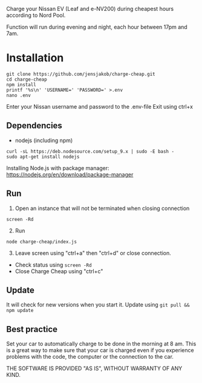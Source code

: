 Charge your Nissan EV (Leaf and e-NV200) during cheapest hours according to Nord Pool.

Function will run during evening and night, each hour between 17pm and 7am.

# Installation
```
git clone https://github.com/jensjakob/charge-cheap.git
cd charge-cheap
npm install
printf '%s\n' 'USERNAME=' 'PASSWORD=' >.env
nano .env
```
Enter your Nissan username and password to the .env-file
Exit using ctrl+x

## Dependencies
* nodejs (including npm)
```
curl -sL https://deb.nodesource.com/setup_9.x | sudo -E bash -
sudo apt-get install nodejs
```
Installing Node.js with package manager:
https://nodejs.org/en/download/package-manager

## Run
1. Open an instance that will not be terminated when closing connection
```
screen -Rd
```
2. Run
```
node charge-cheap/index.js
```
3. Leave screen using "ctrl+a" then "ctrl+d" or close connection.

* Check status using `screen -Rd`
* Close Charge Cheap using "ctrl+c"

## Update

It will check for new versions when you start it.
Update using ``git pull && npm update``

## Best practice
Set your car to automatically charge to be done in the morning at 8 am. This is a great way to make sure that your car is charged even if you experience problems with the code, the computer or the connection to the car.

THE SOFTWARE IS PROVIDED "AS IS", WITHOUT WARRANTY OF ANY KIND.
